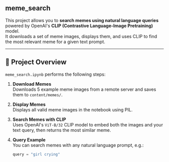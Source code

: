 ﻿## meme_search

This project allows you to **search memes using natural language queries** powered by OpenAI's **CLIP (Contrastive Language-Image Pretraining)** model.  
It downloads a set of meme images, displays them, and uses CLIP to find the most relevant meme for a given text prompt.

---

## 📁 Project Overview

`meme_search.ipynb` performs the following steps:

1. **Download Memes**  
   Downloads 5 example meme images from a remote server and saves them to `content/memes/`.

2. **Display Memes**  
   Displays all valid meme images in the notebook using PIL.

3. **Search Memes with CLIP**  
   Uses OpenAI's `ViT-B/32` CLIP model to embed both the images and your text query, then returns the most similar meme.

4. **Query Example**  
   You can search memes with any natural language prompt, e.g.:
   ```python
   query = "girl crying"
